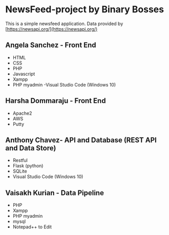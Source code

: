 # NewsFeed-project by Binary Bosses

This is a simple newsfeed application.
Data provided by [https://newsapi.org/](https://newsapi.org/)
   

## Angela Sanchez - Front End
- HTML
- CSS
- PHP
- Javascript
- Xampp
- PHP myadmin
-Visual Studio Code (Windows 10)

## Harsha Dommaraju - Front End
- Apache2
- AWS
- Putty
## Anthony Chavez- API and Database (REST API and Data Store)
- Restful
- Flask (python)
- SQLite
- Visual Studio Code (Windows 10)
## Vaisakh Kurian - Data Pipeline
- PHP 
- Xampp
- PHP myadmin
- mysql 
- Notepad++ to Edit





